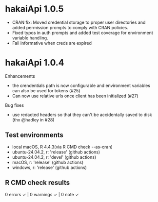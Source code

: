 # hakaiApi 1.0.5

* CRAN fix: Moved credential storage to proper user directories and added permission prompts to comply with CRAN policies.
* Fixed typos in auth prompts and added test coverage for environment variable handling.
* Fail informative when creds are expired

# hakaiApi 1.0.4

Enhancements

* the crendentials path is now configurable and environment variables can also be used for tokens (#25)
* Can now use relative urls once client has been initialized (#27)

Bug fixes
* use redacted headers so that they can't be accidentally saved to disk (thx @hadley in #28)

## Test environments
* local macOS, R 4.4.3(via R CMD check --as-cran)
* ubuntu-24.04.2, r: 'release' (github actions)
* ubuntu-24.04.2, r: 'devel' (github actions)
* macOS,        r: 'release' (github actions)
* windows,      r: 'release' (github actions)

## R CMD check results
0 errors ✓ | 0 warnings ✓ | 0 note ✓